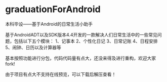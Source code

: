 # graduationForAndroid
本科毕设——基于Android的日常生活小助手


  基于AndroidADT以及SDK版本4.4开发的一款解决人们日常生活中的一些常见问题，包括以下五个模块：
1、记事本
2、个性化日记
3、日常记账
4、日程安排
5、闹钟、日历以及计算器等

基本按照功能进行分包，代码代码量有点大，还没来得及进行重构，欢迎大家fork!

由于项目有点大不支持在线预览，可以下载后解压查看！
